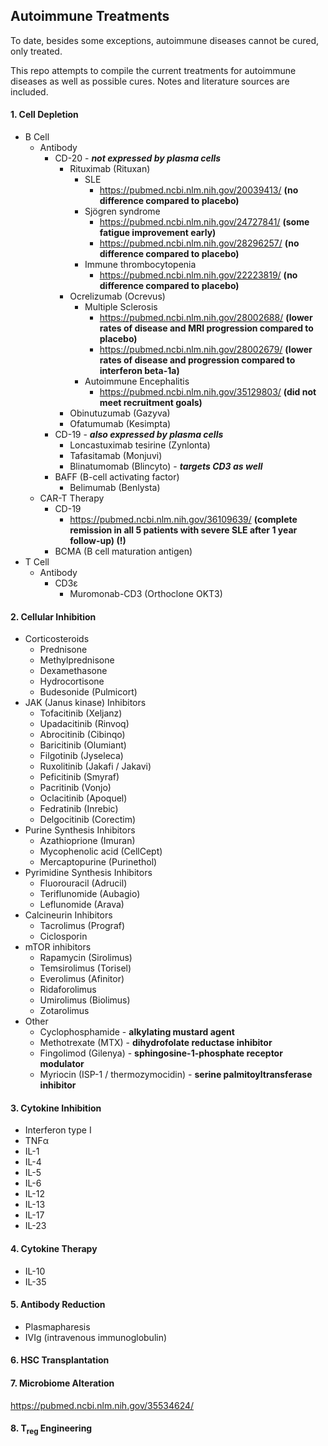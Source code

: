 ## Autoimmune Treatments
To date, besides some exceptions, autoimmune diseases cannot be cured, only treated.

This repo attempts to compile the current treatments for autoimmune diseases as well as possible cures. Notes and literature sources are included.


#### 1. Cell Depletion
* B Cell
	* Antibody
		* CD-20 - ***not expressed by plasma cells***
			* Rituximab (Rituxan)
				* SLE
					* https://pubmed.ncbi.nlm.nih.gov/20039413/ **(no difference compared to placebo)**
				* Sjögren syndrome
					* https://pubmed.ncbi.nlm.nih.gov/24727841/ **(some fatigue improvement early)**
					* https://pubmed.ncbi.nlm.nih.gov/28296257/ **(no difference compared to placebo)**
				* Immune thrombocytopenia
					* https://pubmed.ncbi.nlm.nih.gov/22223819/ **(no difference compared to placebo)**
			* Ocrelizumab (Ocrevus)
				* Multiple Sclerosis
					* https://pubmed.ncbi.nlm.nih.gov/28002688/ **(lower rates of disease and MRI progression compared to placebo)**
					* https://pubmed.ncbi.nlm.nih.gov/28002679/ **(lower rates of disease and progression compared to interferon beta-1a)**
				* Autoimmune Encephalitis
					* https://pubmed.ncbi.nlm.nih.gov/35129803/ **(did not meet recruitment goals)**
			* Obinutuzumab (Gazyva)
			* Ofatumumab (Kesimpta)
		* CD-19 - ***also expressed by plasma cells***
			* Loncastuximab tesirine (Zynlonta)
			* Tafasitamab (Monjuvi)
			* Blinatumomab (Blincyto) - ***targets CD3 as well***
		* BAFF (B-cell activating factor)
			* Belimumab (Benlysta)
	* CAR-T Therapy
	    * CD-19
	    	* https://pubmed.ncbi.nlm.nih.gov/36109639/ **(complete remission in all 5 patients with severe SLE after 1 year follow-up) (!)**
	    * BCMA (B cell maturation antigen)
* T Cell
	* Antibody
		* CD3ε
			* Muromonab-CD3 (Orthoclone OKT3)

#### 2. Cellular Inhibition
* Corticosteroids
	* Prednisone
	* Methylprednisone
	* Dexamethasone
	* Hydrocortisone
	* Budesonide (Pulmicort)
* JAK (Janus kinase) Inhibitors
	* Tofacitinib (Xeljanz)
	* Upadacitinib (Rinvoq)
	* Abrocitinib (Cibinqo)
	* Baricitinib (Olumiant)
	* Filgotinib (Jyseleca)
	* Ruxolitinib (Jakafi / Jakavi)
	* Peficitinib (Smyraf)
	* Pacritinib (Vonjo)
	* Oclacitinib (Apoquel)
	* Fedratinib (Inrebic)
	* Delgocitinib (Corectim)
* Purine Synthesis Inhibitors
	* Azathioprione (Imuran)
	* Mycophenolic acid (CellCept)
	* Mercaptopurine (Purinethol)
* Pyrimidine Synthesis Inhibitors
	* Fluorouracil (Adrucil)
	* Teriflunomide (Aubagio)
	* Leflunomide (Arava)
* Calcineurin Inhibitors
	* Tacrolimus (Prograf)
	* Ciclosporin
* mTOR inhibitors
	* Rapamycin (Sirolimus)
	* Temsirolimus (Torisel)
	* Everolimus (Afinitor)
	* Ridaforolimus
	* Umirolimus (Biolimus)
	* Zotarolimus
* Other
	* Cyclophosphamide - **alkylating mustard agent**
	* Methotrexate (MTX) - **dihydrofolate reductase inhibitor**
	* Fingolimod (Gilenya) - **sphingosine-1-phosphate receptor modulator**
	* Myriocin (ISP-1 / thermozymocidin) - **serine palmitoyltransferase inhibitor**


#### 3. Cytokine Inhibition
* Interferon type I
* TNFα
* IL-1
* IL-4
* IL-5
* IL-6
* IL-12
* IL-13
* IL-17
* IL-23


#### 4. Cytokine Therapy
* IL-10
* IL-35


#### 5. Antibody Reduction
* Plasmapharesis
* IVIg (intravenous immunoglobulin)


#### 6. HSC Transplantation


#### 7. Microbiome Alteration
https://pubmed.ncbi.nlm.nih.gov/35534624/


#### 8. T<sub>reg</sub> Engineering
